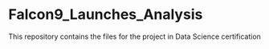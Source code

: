 # Falcon9_Launches_Analysis
This repository contains the files for the project in Data Science certification
